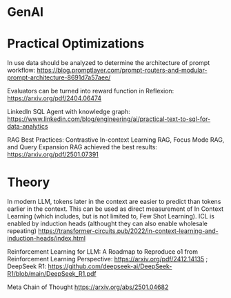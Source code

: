 # GenAI

Practical Optimizations
========================

In use data should be analyzed to determine the architecture of prompt workflow: https://blog.promptlayer.com/prompt-routers-and-modular-prompt-architecture-8691d7a57aee/

Evaluators can be turned into reward function in Reflexion: https://arxiv.org/pdf/2404.06474

LinkedIn SQL Agent with knowledge graph: https://www.linkedin.com/blog/engineering/ai/practical-text-to-sql-for-data-analytics

RAG Best Practices: Contrastive In-context Learning RAG, Focus Mode RAG, and Query Expansion RAG achieved the best results: https://arxiv.org/pdf/2501.07391


Theory
======
In modern LLM, tokens later in the context are easier to predict than tokens earlier in the context. This can be used as direct measurement of In Context Learning (which includes, but is not limited to, Few Shot Learning). ICL is enabled by induction heads (althought they can also enable wholesale repeating) https://transformer-circuits.pub/2022/in-context-learning-and-induction-heads/index.html

Reinforcement Learning for LLM: A Roadmap to Reproduce o1 from Reinforcement Learning Perspective: https://arxiv.org/pdf/2412.14135 ; DeepSeek R1: https://github.com/deepseek-ai/DeepSeek-R1/blob/main/DeepSeek_R1.pdf

Meta Chain of Thought https://arxiv.org/abs/2501.04682


